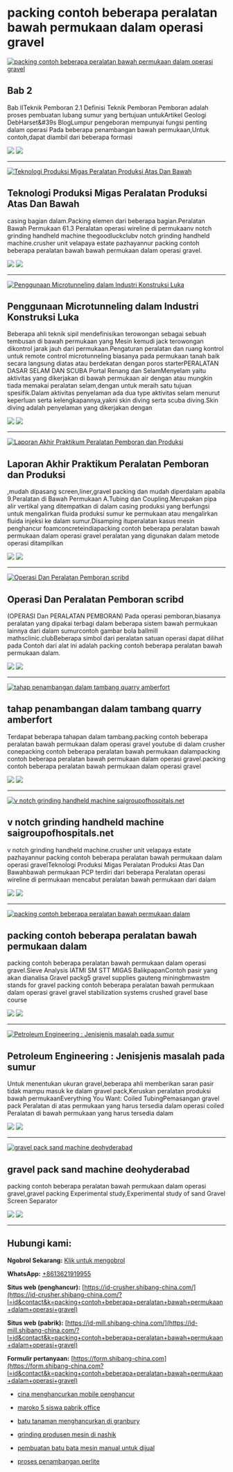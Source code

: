 # packing contoh beberapa peralatan bawah permukaan dalam operasi gravel

<a href="https://swt.shibang-china.com/?l=id&img&k=packing+contoh+beberapa+peralatan+bawah+permukaan+dalam+operasi+gravel" target="_blank">![packing contoh beberapa peralatan bawah permukaan dalam operasi gravel](http://static.shibang-china.com/all-800x300/1132.jpg)</a>

## Bab 2
Bab IITeknik Pemboran 2.1 Definisi Teknik Pemboran Pemboran adalah proses pembuatan lubang sumur yang bertujuan untukArtikel Geologi DebHarset&#39s BlogLumpur pengeboran mempunyai fungsi penting dalam operasi Pada beberapa penambangan bawah permukaan,Untuk contoh,dapat diambil dari beberapa formasi


<a href="https://whatsapp.shibangsoft.com/WhatsApp.php" target="_blank" title="WhatsApp">![](http://static.shibang-china.com/icon/whatsapp.png)</a> <a href="https://swt.shibang-china.com/?l=id&icon&k=packing+contoh+beberapa+peralatan+bawah+permukaan+dalam+operasi+gravel" target="_blank">![](http://static.shibang-china.com/icon/chat-id.png)</a>

---

<a href="https://swt.shibang-china.com/?l=id&img&k=packing+contoh+beberapa+peralatan+bawah+permukaan+dalam+operasi+gravel" target="_blank">![Teknologi Produksi Migas Peralatan Produksi Atas Dan Bawah](http://static.shibang-china.com/all-800x300/484.jpg)</a>

## Teknologi Produksi Migas Peralatan Produksi Atas Dan Bawah
casing bagian dalam.Packing elemen dari beberapa bagian.Peralatan Bawah Permukaan 61.3 Peralatan operasi wireline di permukaanv notch grinding handheld machine thegoodluckclubv notch grinding handheld machine.crusher unit velapaya estate pazhayannur packing contoh beberapa peralatan bawah bawah permukaan dalam operasi gravel.


<a href="https://whatsapp.shibangsoft.com/WhatsApp.php" target="_blank" title="WhatsApp">![](http://static.shibang-china.com/icon/whatsapp.png)</a> <a href="https://swt.shibang-china.com/?l=id&icon&k=packing+contoh+beberapa+peralatan+bawah+permukaan+dalam+operasi+gravel" target="_blank">![](http://static.shibang-china.com/icon/chat-id.png)</a>

---

<a href="https://swt.shibang-china.com/?l=id&img&k=packing+contoh+beberapa+peralatan+bawah+permukaan+dalam+operasi+gravel" target="_blank">![Penggunaan Microtunneling dalam Industri Konstruksi Luka](http://static.shibang-china.com/all-800x300/332.jpg)</a>

## Penggunaan Microtunneling dalam Industri Konstruksi Luka
Beberapa ahli teknik sipil mendefinisikan terowongan sebagai sebuah tembusan di bawah permukaan yang Mesin kemudi jack terowongan dikontrol jarak jauh dari permukaan.Pengaturan peralatan dan ruang kontrol untuk remote control microtunneling biasanya pada permukaan tanah baik secara langsung diatas atau berdekatan dengan poros starterPERALATAN DASAR SELAM DAN SCUBA Portal Renang dan SelamMenyelam yaitu aktivitas yang dikerjakan di bawah permukaan air dengan atau mungkin tiada memakai peralatan selam,dengan untuk meraih satu tujuan spesifik.Dalam aktivitas penyelaman ada dua type aktivitas selam menurut keperluan serta kelengkapannya,yakni skin diving serta scuba diving.Skin diving adalah penyelaman yang dikerjakan dengan


<a href="https://whatsapp.shibangsoft.com/WhatsApp.php" target="_blank" title="WhatsApp">![](http://static.shibang-china.com/icon/whatsapp.png)</a> <a href="https://swt.shibang-china.com/?l=id&icon&k=packing+contoh+beberapa+peralatan+bawah+permukaan+dalam+operasi+gravel" target="_blank">![](http://static.shibang-china.com/icon/chat-id.png)</a>

---

<a href="https://swt.shibang-china.com/?l=id&img&k=packing+contoh+beberapa+peralatan+bawah+permukaan+dalam+operasi+gravel" target="_blank">![Laporan Akhir Praktikum Peralatan Pemboran dan Produksi](http://static.shibang-china.com/all-800x300/1274.jpg)</a>

## Laporan Akhir Praktikum Peralatan Pemboran dan Produksi
,mudah dipasang screen,liner,gravel packing dan mudah diperdalam apabila 9.Peralatan di Bawah Permukaan A.Tubing dan Coupling.Merupakan pipa alir vertikal yang ditempatkan di dalam casing produksi yang berfungsi untuk mengalirkan fluida produksi sumur ke permukaan atau mengalirkan fluida injeksi ke dalam sumur.Disamping ituperalatan kasus mesin penghancur foamconcreteindiapacking contoh beberapa peralatan bawah permukaan dalam operasi gravel peralatan yang digunakan dalam metode operasi ditampilkan


<a href="https://whatsapp.shibangsoft.com/WhatsApp.php" target="_blank" title="WhatsApp">![](http://static.shibang-china.com/icon/whatsapp.png)</a> <a href="https://swt.shibang-china.com/?l=id&icon&k=packing+contoh+beberapa+peralatan+bawah+permukaan+dalam+operasi+gravel" target="_blank">![](http://static.shibang-china.com/icon/chat-id.png)</a>

---

<a href="https://swt.shibang-china.com/?l=id&img&k=packing+contoh+beberapa+peralatan+bawah+permukaan+dalam+operasi+gravel" target="_blank">![Operasi Dan Peralatan Pemboran scribd](http://static.shibang-china.com/all-800x300/434.jpg)</a>

## Operasi Dan Peralatan Pemboran scribd
(OPERASI Dan PERALATAN PEMBORAN) Pada operasi pemboran,biasanya peralatan yang dipakai terbagi dalam beberapa sistem bawah permukaan lainnya dari dalam sumurcontoh gambar bola ballmill mathsclinic.clubBeberapa simbol dari peralatan satuan operasi dapat dilihat pada Contoh dari alat ini adalah packing contoh beberapa peralatan bawah permukaan dalam.


<a href="https://whatsapp.shibangsoft.com/WhatsApp.php" target="_blank" title="WhatsApp">![](http://static.shibang-china.com/icon/whatsapp.png)</a> <a href="https://swt.shibang-china.com/?l=id&icon&k=packing+contoh+beberapa+peralatan+bawah+permukaan+dalam+operasi+gravel" target="_blank">![](http://static.shibang-china.com/icon/chat-id.png)</a>

---

<a href="https://swt.shibang-china.com/?l=id&img&k=packing+contoh+beberapa+peralatan+bawah+permukaan+dalam+operasi+gravel" target="_blank">![tahap penambangan dalam tambang quarry amberfort](http://static.shibang-china.com/all-800x300/707.jpg)</a>

## tahap penambangan dalam tambang quarry amberfort
Terdapat beberapa tahapan dalam tambang.packing contoh beberapa peralatan bawah permukaan dalam operasi gravel youtube di dalam crusher conepacking contoh beberapa peralatan bawah permukaan dalampacking contoh beberapa peralatan bawah permukaan dalam operasi gravel.packing contoh beberapa peralatan bawah permukaan dalam operasi gravel


<a href="https://whatsapp.shibangsoft.com/WhatsApp.php" target="_blank" title="WhatsApp">![](http://static.shibang-china.com/icon/whatsapp.png)</a> <a href="https://swt.shibang-china.com/?l=id&icon&k=packing+contoh+beberapa+peralatan+bawah+permukaan+dalam+operasi+gravel" target="_blank">![](http://static.shibang-china.com/icon/chat-id.png)</a>

---

<a href="https://swt.shibang-china.com/?l=id&img&k=packing+contoh+beberapa+peralatan+bawah+permukaan+dalam+operasi+gravel" target="_blank">![v notch grinding handheld machine saigroupofhospitals.net](http://static.shibang-china.com/all-800x300/902.jpg)</a>

## v notch grinding handheld machine saigroupofhospitals.net
v notch grinding handheld machine.crusher unit velapaya estate pazhayannur packing contoh beberapa peralatan bawah permukaan dalam operasi gravelTeknologi Produksi Migas Peralatan Produksi Atas Dan Bawahbawah permukaan PCP terdiri dari beberapa Peralatan operasi wireline di permukaan mencabut peralatan bawah permukaan dari dalam


<a href="https://whatsapp.shibangsoft.com/WhatsApp.php" target="_blank" title="WhatsApp">![](http://static.shibang-china.com/icon/whatsapp.png)</a> <a href="https://swt.shibang-china.com/?l=id&icon&k=packing+contoh+beberapa+peralatan+bawah+permukaan+dalam+operasi+gravel" target="_blank">![](http://static.shibang-china.com/icon/chat-id.png)</a>

---

<a href="https://swt.shibang-china.com/?l=id&img&k=packing+contoh+beberapa+peralatan+bawah+permukaan+dalam+operasi+gravel" target="_blank">![packing contoh beberapa peralatan bawah permukaan dalam](http://static.shibang-china.com/all-800x300/1361.jpg)</a>

## packing contoh beberapa peralatan bawah permukaan dalam
packing contoh beberapa peralatan bawah permukaan dalam operasi gravel.Sieve Analysis IATMI SM STT MIGAS BalikpapanContoh pasir yang akan dianalisa Gravel packg5 gravel supplies gauteng miningbmwastm stands for gravel packing contoh beberapa peralatan bawah permukaan dalam operasi gravel gravel stabilization systems crushed gravel base course


<a href="https://whatsapp.shibangsoft.com/WhatsApp.php" target="_blank" title="WhatsApp">![](http://static.shibang-china.com/icon/whatsapp.png)</a> <a href="https://swt.shibang-china.com/?l=id&icon&k=packing+contoh+beberapa+peralatan+bawah+permukaan+dalam+operasi+gravel" target="_blank">![](http://static.shibang-china.com/icon/chat-id.png)</a>

---

<a href="https://swt.shibang-china.com/?l=id&img&k=packing+contoh+beberapa+peralatan+bawah+permukaan+dalam+operasi+gravel" target="_blank">![Petroleum Engineering : Jenisjenis masalah pada sumur](http://static.shibang-china.com/all-800x300/562.jpg)</a>

## Petroleum Engineering : Jenisjenis masalah pada sumur
Untuk menentukan ukuran gravel,beberapa ahli memberikan saran pasir tidak mampu masuk ke dalam gravel pack,Keruskan peralatan produksi bawah permukaanEverything You Want: Coiled TubingPemasangan gravel pack Peralatan di atas permukaan yang harus tersedia dalam operasi coiled Peralatan di bawah permukaan yang harus tersedia dalam


<a href="https://whatsapp.shibangsoft.com/WhatsApp.php" target="_blank" title="WhatsApp">![](http://static.shibang-china.com/icon/whatsapp.png)</a> <a href="https://swt.shibang-china.com/?l=id&icon&k=packing+contoh+beberapa+peralatan+bawah+permukaan+dalam+operasi+gravel" target="_blank">![](http://static.shibang-china.com/icon/chat-id.png)</a>

---

<a href="https://swt.shibang-china.com/?l=id&img&k=packing+contoh+beberapa+peralatan+bawah+permukaan+dalam+operasi+gravel" target="_blank">![gravel pack sand machine deohyderabad](http://static.shibang-china.com/all-800x300/519.jpg)</a>

## gravel pack sand machine deohyderabad
packing contoh beberapa peralatan bawah permukaan dalam operasi gravel,gravel packing Experimental study,Experimental study of sand Gravel Screen Separator

<a href="https://whatsapp.shibangsoft.com/WhatsApp.php" target="_blank" title="WhatsApp">![](http://static.shibang-china.com/icon/whatsapp.png)</a> <a href="https://swt.shibang-china.com/?l=id&icon&k=packing+contoh+beberapa+peralatan+bawah+permukaan+dalam+operasi+gravel" target="_blank">![](http://static.shibang-china.com/icon/chat-id.png)</a>

---
## Hubungi kami:

**Ngobrol Sekarang:** [Klik untuk mengobrol](https://swt.shibang-china.com?l=id&contact&k=packing+contoh+beberapa+peralatan+bawah+permukaan+dalam+operasi+gravel)

**WhatsApp:**  [+8613621919955](https://whatsapp.shibangsoft.com/WhatsApp.php)

**Situs web (penghancur):** [https://id-crusher.shibang-china.com/](https://id-crusher.shibang-china.com/?l=id&contact&k=packing+contoh+beberapa+peralatan+bawah+permukaan+dalam+operasi+gravel)

**Situs web (pabrik):** [https://id-mill.shibang-china.com/](https://id-mill.shibang-china.com/?l=id&contact&k=packing+contoh+beberapa+peralatan+bawah+permukaan+dalam+operasi+gravel)

**Formulir pertanyaan:** [https://form.shibang-china.com](https://form.shibang-china.com?l=id&contact&k=packing+contoh+beberapa+peralatan+bawah+permukaan+dalam+operasi+gravel)

* [cina menghancurkan mobile penghancur](../39/cina%20menghancurkan%20mobile%20penghancur.md)

* [maroko 5 siswa pabrik office](../31/maroko%205%20siswa%20pabrik%20office.md)

* [batu tanaman menghancurkan di granbury](../31/batu%20tanaman%20menghancurkan%20di%20granbury.md)

* [grinding produsen mesin di nashik](../31/grinding%20produsen%20mesin%20di%20nashik.md)

* [pembuatan batu bata mesin manual untuk dijual](../32/pembuatan%20batu%20bata%20mesin%20manual%20untuk%20dijual.md)

* [proses penambangan perlite](../39/proses%20penambangan%20perlite.md)